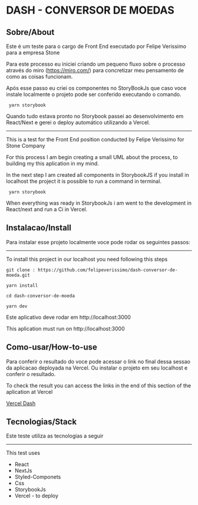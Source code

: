 # DASH - CONVERSOR DE MOEDAS

## Sobre/About

Este é um teste para o cargo de Front End executado por Felipe Verissimo para a empresa Stone

Para este processo eu iniciei criando um pequeno fluxo sobre o processo através do miro (https://miro.com/) para concretizar meu pensamento de como as coisas funcionam.

Após esse passo eu criei os componentes no StoryBookJs que caso voce instale localmente o projeto pode ser conferido executando o comando.

```
 yarn storybook
```

Quando tudo estava pronto no Storybook passei ao desenvolvimento em React/Next e gerei o deploy automático utilizando a Vercel.

---

This is a test for the Front End position conducted by Felipe Verissimo for Stone Company

For this process I am begin creating a small UML about the process, to building my this aplication in my mind.

In the next step I am created all components in StorybookJS if you install in localhost the project it is possible to run a command in terminal.

```
 yarn storybook
```

When everything was ready in StorybookJs i am went to the development in React/next and run a Ci in Vercel.

## Instalacao/Install

Para instalar esse projeto localmente voce pode rodar os seguintes passos:

---

To install this project in our localhost you need following this steps

```
git clone : https://github.com/felipeverissimo/dash-conversor-de-moeda.git
```

```
yarn install
```

```
cd dash-conversor-de-moeda
```

```
yarn dev
```

Este aplicativo deve rodar em http://localhost:3000

This aplication must run on http://localhost:3000

## Como-usar/How-to-use

Para conferir o resultado do voce pode acessar o link no final dessa sessao da aplicacao deployada na Vercel.
Ou instalar o projeto em seu localhost e conferir o resultado.

To check the result you can access the links in the end of this section of the aplication at Vercel

[Vercel Dash](https://dash-conversor-de-moeda.vercel.app/)

## Tecnologias/Stack

Este teste utiliza as tecnologias a seguir

---

This test uses

- React
- NextJs
- Styled-Componets
- Css
- StorybookJs
- Vercel - to deploy

